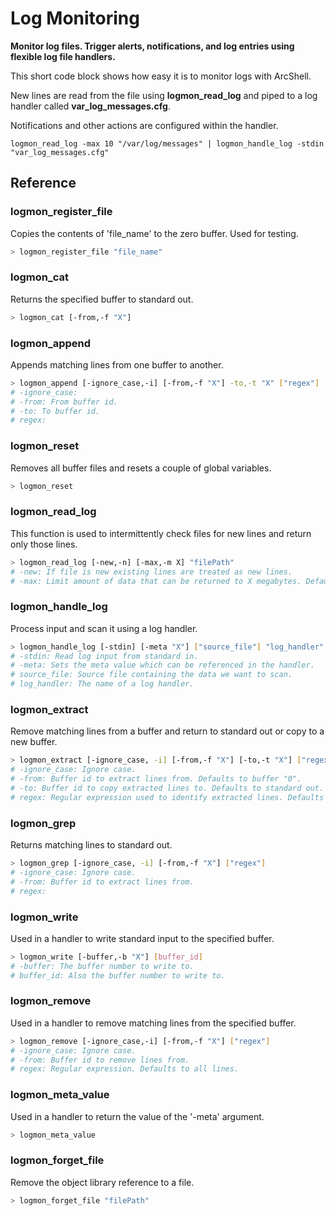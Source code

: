 # Log Monitoring

**Monitor log files. Trigger alerts, notifications, and log entries using flexible log file handlers.**

This short code block shows how easy it is to monitor logs with ArcShell. 

New lines are read from the file using **logmon_read_log** and piped to a log handler called **var_log_messages.cfg**. 

Notifications and other actions are configured within the handler.

```
logmon_read_log -max 10 "/var/log/messages" | logmon_handle_log -stdin "var_log_messages.cfg"
```



## Reference


### logmon_register_file
Copies the contents of 'file_name' to the zero buffer. Used for testing.
```bash
> logmon_register_file "file_name"
```

### logmon_cat
Returns the specified buffer to standard out.
```bash
> logmon_cat [-from,-f "X"]
```

### logmon_append
Appends matching lines from one buffer to another.
```bash
> logmon_append [-ignore_case,-i] [-from,-f "X"] -to,-t "X" ["regex"]
# -ignore_case:
# -from: From buffer id.
# -to: To buffer id.
# regex:
```

### logmon_reset
Removes all buffer files and resets a couple of global variables.
```bash
> logmon_reset
```

### logmon_read_log
This function is used to intermittently check files for new lines and return only those lines.
```bash
> logmon_read_log [-new,-n] [-max,-m X] "filePath"
# -new: If file is new existing lines are treated as new lines.
# -max: Limit amount of data that can be returned to X megabytes. Defaults to 10.
```

### logmon_handle_log
Process input and scan it using a log handler.
```bash
> logmon_handle_log [-stdin] [-meta "X"] ["source_file"] "log_handler"
# -stdin: Read log input from standard in.
# -meta: Sets the meta value which can be referenced in the handler.
# source_file: Source file containing the data we want to scan.
# log_handler: The name of a log handler.
```

### logmon_extract
Remove matching lines from a buffer and return to standard out or copy to a new buffer.
```bash
> logmon_extract [-ignore_case, -i] [-from,-f "X"] [-to,-t "X"] ["regex"]
# -ignore_case: Ignore case.
# -from: Buffer id to extract lines from. Defaults to buffer "0".
# -to: Buffer id to copy extracted lines to. Defaults to standard out.
# regex: Regular expression used to identify extracted lines. Defaults to all lines.
```

### logmon_grep
Returns matching lines to standard out.
```bash
> logmon_grep [-ignore_case, -i] [-from,-f "X"] ["regex"]
# -ignore_case: Ignore case.
# -from: Buffer id to extract lines from.
# regex:
```

### logmon_write
Used in a handler to write standard input to the specified buffer.
```bash
> logmon_write [-buffer,-b "X"] [buffer_id]
# -buffer: The buffer number to write to.
# buffer_id: Also the buffer number to write to.
```

### logmon_remove
Used in a handler to remove matching lines from the specified buffer.
```bash
> logmon_remove [-ignore_case,-i] [-from,-f "X"] ["regex"]
# -ignore_case: Ignore case.
# -from: Buffer id to remove lines from.
# regex: Regular expression. Defaults to all lines.
```

### logmon_meta_value
Used in a handler to return the value of the '-meta' argument.
```bash
> logmon_meta_value
```

### logmon_forget_file
Remove the object library reference to a file.
```bash
> logmon_forget_file "filePath"
```

